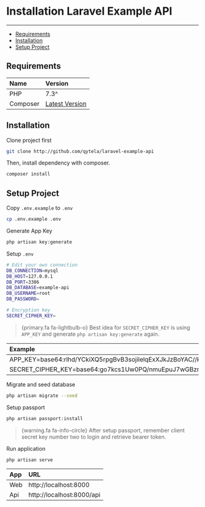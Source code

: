 # Installation Laravel Example API

---

- [Requirements](#requirements)
- [Installation](#installation)
- [Setup Project](#setup-project)

<a name="requirements"></a>

## Requirements

Name     | Version
:-       | :-
PHP      | 7.3^
Composer | [Latest Version](https://getcomposer.org/download/)

<a name="installation"></a>

## Installation

Clone project first

```bash
git clone http://github.com/qytela/laravel-example-api
```

Then, install dependency with composer.

```bash
composer install
```

<a name="setup-project"></a>

## Setup Project

Copy `.env.example` to `.env`

```bash
cp .env.example .env
```

Generate App Key

```bash
php artisan key:generate
```

Setup `.env`

```bash
# Edit your own connection
DB_CONNECTION=mysql
DB_HOST=127.0.0.1
DB_PORT=3306
DB_DATABASE=example-api
DB_USERNAME=root
DB_PASSWORD=

# Encryption key
SECRET_CIPHER_KEY=
```

> {primary.fa fa-lightbulb-o} Best idea for `SECRET_CIPHER_KEY` is using `APP_KEY`
> and generate `php artisan key:generate` again.

Example                                                               |
:-                                                                    |
APP_KEY=base64:rlhd/YCkiXQ5rpgBvB3sojilelqExXJkJzBoYAC//kQ=           |
SECRET_CIPHER_KEY=base64:go7kcs1Uw0PQ/nmuEpuJ7wGBzrF4vBdP+QnBrtYQdmA= |

Migrate and seed database

```bash
php artisan migrate --seed
```

Setup passport

```bash
php artisan passport:install
```

> {warning.fa fa-info-circle} After setup passport, remember client secret key number two to login and retrieve bearer token.

Run application

```bash
php artisan serve
```

App | URL
:-  | :-
Web | http://localhost:8000
Api | http://localhost:8000/api